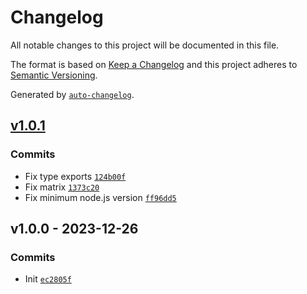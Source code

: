 # Changelog

All notable changes to this project will be documented in this file.

The format is based on [Keep a Changelog](https://keepachangelog.com/en/1.0.0/)
and this project adheres to [Semantic Versioning](https://semver.org/spec/v2.0.0.html).

Generated by [`auto-changelog`](https://github.com/CookPete/auto-changelog).

## [v1.0.1](https://github.com/bcomnes/argsclopts/compare/v1.0.0...v1.0.1)

### Commits

- Fix type exports [`124b00f`](https://github.com/bcomnes/argsclopts/commit/124b00fb1ca9af4eca5b20579744a563845cf48e)
- Fix matrix [`1373c20`](https://github.com/bcomnes/argsclopts/commit/1373c200db7e8ebb50d49b3a0f2adc366f307a2b)
- Fix minimum node.js version [`ff96dd5`](https://github.com/bcomnes/argsclopts/commit/ff96dd564aa542a509f2dd069d06c4998c94dd4b)

## v1.0.0 - 2023-12-26

### Commits

- Init [`ec2805f`](https://github.com/bcomnes/argsclopts/commit/ec2805f958428380be2683b76a72b4c2cc60f593)
